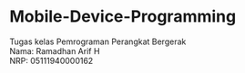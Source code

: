 # Mobile-Device-Programming
Tugas kelas Pemrograman Perangkat Bergerak<br>
Nama: Ramadhan Arif H<br>
NRP: 05111940000162
